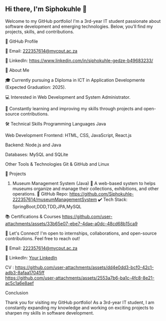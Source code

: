 ## Hi there, I'm Siphokuhle 👋
Welcome to my GitHub portfolio! I'm a 3rd-year IT student passionate about software development and emerging technologies. Below, you'll find my projects, skills, and contributions.

🔗 GitHub Profile

📧 Email: 222357614@mycput.ac.za

🔗 LinkedIn: https://www.linkedin.com/in/siphokuhle-gedze-b49683233/

📌 About Me

🎓 Currently pursuing a Diploma in ICT in Application Developmente (Expected Graduation: 2025).

💻 Interested in Web Development and System Administrator.

🌱 Constantly learning and improving my skills through projects and open-source contributions.

🛠️ Technical Skills
Programming Languages
Java

Web Development
Frontend: HTML, CSS, JavaScript, React.js

Backend: Node.js and Java

Databases: MySQL and SQLite

Other Tools & Technologies
Git & GitHub and Linux

🚀 Projects
1. Museum Management System (Java)
📌 A web-based system to helps museums organize and manage their collections, exhibitions, and other operations.
🔗 GitHub Repo: https://github.com/Siphokuhle-222357614/museumManagementSystem
✔️ Tech Stack: SpringBoot,DDD,TDD,JPA,MySQL


📚 Certifications & Courses
https://github.com/user-attachments/assets/33b65e07-ebe7-4dae-a0dc-48cd68b15ca9

📩 Let's Connect!
I'm open to internships, collaborations, and open-source contributions. Feel free to reach out!

📧 Email: 222357614@mycput.ac.za

🔗 LinkedIn: [Your LinkedIn](https://www.linkedin.com/in/siphokuhle-gedze-b49683233/)

   CV : https://github.com/user-attachments/assets/dd4e0dd3-bcf0-42c1-adb3-8afaa17045ff                        
        https://github.com/user-attachments/assets/2553a7b6-ba1c-4fc8-8e21-ac5c1a6e8aef

Conclusion

Thank you for visiting my GitHub portfolio! As a 3rd-year IT student, I am constantly expanding my knowledge and working on exciting projects to sharpen my skills in software development.

